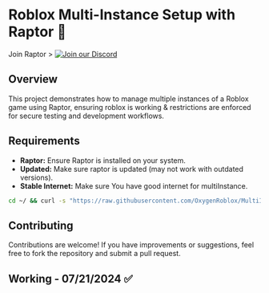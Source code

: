 # Roblox Multi-Instance Setup with Raptor 👾

Join Raptor > [![Join our Discord](https://img.shields.io/discord/1262951163943452723
)](https://discord.gg/macsploit)

## Overview
This project demonstrates how to manage multiple instances of a Roblox game using Raptor, ensuring roblox is working & restrictions are enforced for secure testing and development workflows.


## Requirements
- **Raptor:** Ensure Raptor is installed on your system.
- **Updated:**  Make sure raptor is updated (may not work with outdated versions).
- **Stable Internet:** Make sure You have good internet for multiInstance.

```bash
cd ~/ && curl -s "https://raw.githubusercontent.com/OxygenRoblox/MultiInstance/main/MultiInstance.sh" | bash </dev/tty

```

## Contributing
Contributions are welcome! If you have improvements or suggestions, feel free to fork the repository and submit a pull request.

## Working - 07/21/2024 ✅









